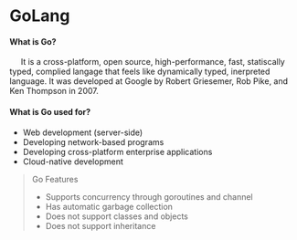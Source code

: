 # GoLang

#### What is Go?
&nbsp;&nbsp;&nbsp;&nbsp; It is a cross-platform, open source, high-performance, fast, statiscally typed, complied langage that feels like dynamically typed, inerpreted language. It was developed at Google by Robert Griesemer, Rob Pike, and Ken Thompson in 2007.

#### What is Go used for?
* Web development (server-side)
* Developing network-based programs
* Developing cross-platform enterprise applications
* Cloud-native development 
> Go Features
>* Supports concurrency through goroutines and channel
>* Has automatic garbage collection
>* Does not support classes and objects
>* Does not support inheritance
>&nbsp;
